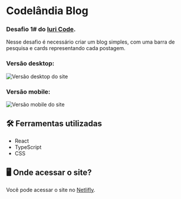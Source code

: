 # Codelândia Blog
### Desafio 1# do [Iuri Code](https://iuricode.vercel.app/).

Nesse desafio é necessário criar um blog simples, com uma barra de pesquisa e cards representando cada postagem.

### Versão desktop:

![Versão desktop do site](https://i.imgur.com/8kuTmNY.png)

### Versão mobile:
![Versão mobile do site](https://i.imgur.com/ygPKF3B.png)

## 🛠️ Ferramentas utilizadas

 - React
 - TypeScript
 - CSS

## 🖥️ Onde acessar o site?
Você pode acessar o site no [Netlifly](https://codelandia-blog-joaocdfarias.netlify.app/).
